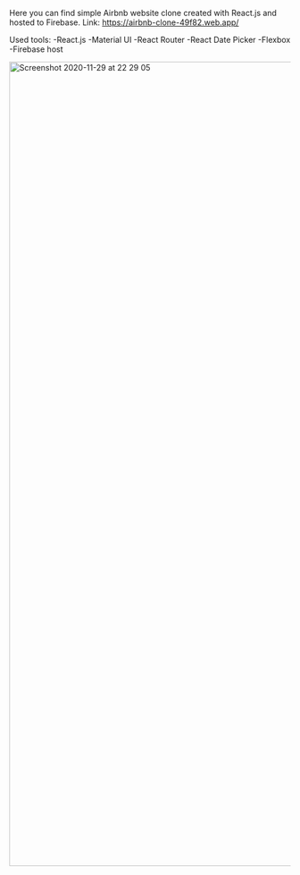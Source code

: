 Here you can find simple Airbnb website clone created with React.js and hosted to Firebase. Link: https://airbnb-clone-49f82.web.app/

Used tools: 
-React.js
-Material UI
-React Router
-React Date Picker
-Flexbox
-Firebase host

<img width="1440" alt="Screenshot 2020-11-29 at 22 29 05" src="https://user-images.githubusercontent.com/56971352/100554277-e516f380-3293-11eb-9cf6-435a5f7ca5f7.png">



